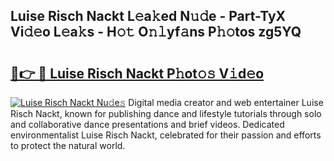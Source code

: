 ## Luise Risch Nackt L𝚎a𝚔ed N𝚞𝚍e - Part-TyX Vi𝚍𝚎o L𝚎a𝚔s - H𝚘𝚝 O𝚗𝚕yf𝚊ns P𝚑𝚘tos zg5YQ

# <h2><a href="http://kf5f3fk.oniu.top/?m=Luise+Risch+Nackt">🔗👉 🔴 Luise Risch Nackt P𝚑ot𝚘𝚜 V𝚒d𝚎o</a></h2>

[![Luise Risch Nackt Nu𝚍e𝚜](https://i.imgur.com/0qMVB7G.gif)](http://kf5f3fk.oniu.top/?m=Luise+Risch+Nackt)
Digital media creator and web entertainer Luise Risch Nackt, known for publishing dance and lifestyle tutorials through solo and collaborative dance presentations and brief videos. Dedicated environmentalist Luise Risch Nackt, celebrated for their passion and efforts to protect the natural world.  
